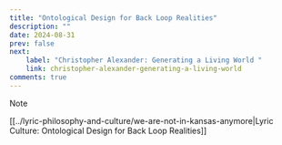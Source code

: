 ```yaml
---
title: "Ontological Design for Back Loop Realities"
description: ""
date: 2024-08-31
prev: false
next:
    label: "Christopher Alexander: Generating a Living World "
    link: christopher-alexander-generating-a-living-world
comments: true
---
```


> [!note]
> [[../lyric-philosophy-and-culture/we-are-not-in-kansas-anymore|Lyric Culture: Ontological Design for Back Loop Realities]]


